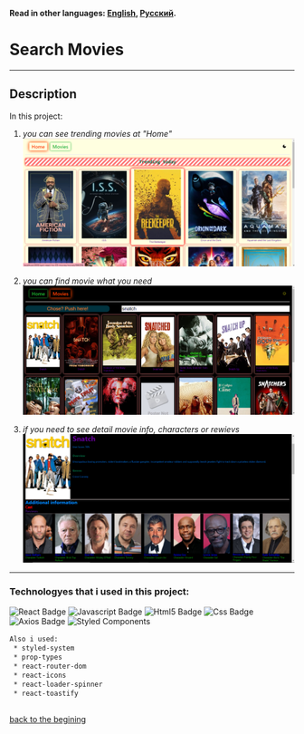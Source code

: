 **Read in other languages: [English](README.md), 
[Русский](README.ru.md).**


# Search Movies

<a id='suda'></a>
___


## Description
In this project:
 1. _you can see trending movies at "Home"_
![screen Home](./src/images/ms1.png)

2. _you can find movie what you need_
![screen Movies](./src/images/ms2.png)

3. _if you need to see detail movie info, characters or rewievs_
![current movie](./src/images/ms3.png)

___
### Technologyes that i used in this project:
![React Badge](https://img.shields.io/badge/react-%2300CED1?style=for-the-badge&logo=react&logoColor=black) ![Javascript Badge](https://img.shields.io/badge/-JavaScript-%23FFD700?style=for-the-badge&logo=Javascript&logoColor=black) ![Html5 Badge](https://img.shields.io/badge/Html5-%23E34F26?style=for-the-badge&logo=html5&logoColor=black) ![Css Badge](https://img.shields.io/badge/css3-%231572B6?style=for-the-badge&logo=css3&logoColor=black) ![Axios Badge](https://img.shields.io/badge/axios-%239400D3?style=for-the-badge&logo=axios&logoColor=9400D3&labelColor=%23DDA0DD) ![Styled Components](https://img.shields.io/badge/styled%20components-%23DB7093?style=for-the-badge&logo=styledcomponents&logoColor=%23800080&labelColor=%23DDA0DD)

```
Also i used:
 * styled-system
 * prop-types
 * react-router-dom
 * react-icons
 * react-loader-spinner
 * react-toastify
     
  ``` 
     
   



[back to the begining](#suda)











